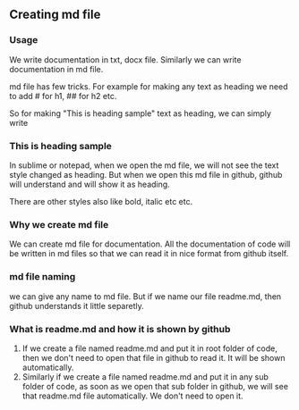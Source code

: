 ## Creating md file

### Usage
We write documentation in txt, docx file. 
Similarly we can write documentation in md file.

md file has few tricks. For example for making any text as heading we need to add # for h1, ## for h2 etc.

So for making "This is heading sample" text as heading, we can simply write
### This is heading sample

In sublime or notepad, when we open the md file, we will not see the text style changed as heading. But when we open this md file in github, github will understand and will show it as heading.

There are other styles also like bold, italic etc etc.

### Why we create md file
We can create md file for documentation. All the documentation of code will be written in md files so that we can read it in nice format from github itself.

### md file naming
we can give any name to md file.
But if we name our file readme.md, then github understands it little separetly.

### What is readme.md and how it is shown by github
1. If we create a file named readme.md and put it in root folder of code, then we don't need to open that file in github to read it. It will be shown automatically.
2. Similarly if we create a file named readme.md and put it in any sub folder of code, as soon as we open that sub folder in github, we will see that readme.md file automatically. We don't need to open it.
